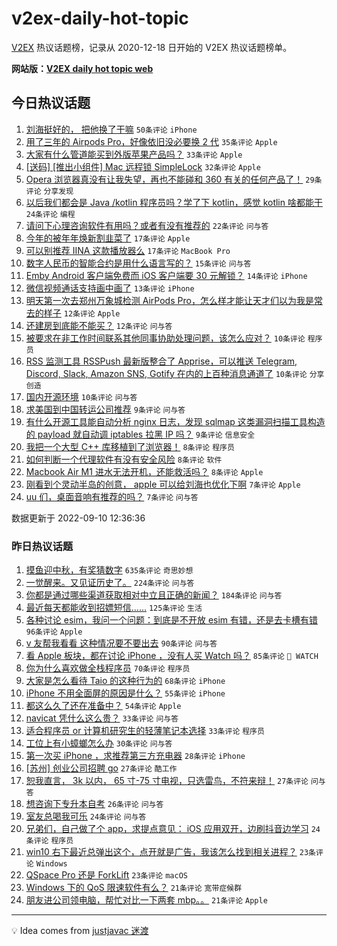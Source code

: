 # v2ex-daily-hot-topic

[V2EX](https://www.v2ex.com/) 热议话题榜，记录从 2020-12-18 日开始的 V2EX 热议话题榜单。

**网站版：[V2EX daily hot topic web](https://boojack.github.io/v2ex-daily-hot-topic-web/)**

## 今日热议话题

<!-- TODAY BEGIN -->

1. [刘海挺好的， 把他换了干嘛](https://www.v2ex.com/t/879058) `50条评论` `iPhone`
1. [用了三年的 Airpods Pro，好像依旧没必要换 2 代](https://www.v2ex.com/t/879052) `35条评论` `Apple`
1. [大家有什么管道能买到外版苹果产品吗？](https://www.v2ex.com/t/879053) `33条评论` `Apple`
1. [[送码] [推出小组件] Mac 远程锁 SimpleLock](https://www.v2ex.com/t/879062) `32条评论` `Apple`
1. [Opera 浏览器真没有让我失望，再也不能碰和 360 有关的任何产品了！](https://www.v2ex.com/t/879133) `29条评论` `分享发现`
1. [以后我们都会是 Java /kotlin 程序员吗？学了下 kotlin，感觉 kotlin 啥都能干](https://www.v2ex.com/t/879059) `24条评论` `编程`
1. [请问下心理咨询软件有用吗？或者有没有推荐的](https://www.v2ex.com/t/879077) `22条评论` `问与答`
1. [今年的被年年焕新割韭菜了](https://www.v2ex.com/t/879122) `17条评论` `Apple`
1. [可以别推荐 IINA 这款播放器么](https://www.v2ex.com/t/879106) `17条评论` `MacBook Pro`
1. [数字人民币的智能合约是用什么语言写的？](https://www.v2ex.com/t/879073) `15条评论` `问与答`
1. [Emby Android 客户端免费而 iOS 客户端要 30 元解锁？](https://www.v2ex.com/t/879103) `14条评论` `iPhone`
1. [微信视频通话支持画中画了](https://www.v2ex.com/t/879078) `13条评论` `iPhone`
1. [明天第一次去郑州万象城检测 AirPods Pro，怎么样才能让天才们以为我是常去的样子](https://www.v2ex.com/t/879151) `12条评论` `Apple`
1. [还建房到底能不能买？](https://www.v2ex.com/t/879070) `12条评论` `问与答`
1. [被要求在非工作时间联系其他同事协助处理问题，该怎么应对？](https://www.v2ex.com/t/879154) `10条评论` `程序员`
1. [RSS 监测工具 RSSPush 最新版整合了 Apprise，可以推送 Telegram, Discord, Slack, Amazon SNS, Gotify 在内的上百种消息通道了](https://www.v2ex.com/t/879112) `10条评论` `分享创造`
1. [国内开源环境](https://www.v2ex.com/t/879105) `10条评论` `问与答`
1. [求美国到中国转运公司推荐](https://www.v2ex.com/t/879098) `9条评论` `问与答`
1. [有什么开源工具能自动分析 nginx 日志，发现 sqlmap 这类漏洞扫描工具构造的 payload 就自动调 iptables 拉黑 IP 吗？](https://www.v2ex.com/t/879087) `9条评论` `信息安全`
1. [我把一个大型 C++ 库移植到了浏览器！](https://www.v2ex.com/t/879113) `8条评论` `程序员`
1. [如何判断一个代理软件有没有安全风险](https://www.v2ex.com/t/879079) `8条评论` `软件`
1. [Macbook Air M1 进水无法开机，还能救活吗？](https://www.v2ex.com/t/879056) `8条评论` `Apple`
1. [刚看到个灵动半岛的创意， apple 可以给刘海也优化下啊](https://www.v2ex.com/t/879161) `7条评论` `Apple`
1. [uu 们，桌面音响有推荐的吗？](https://www.v2ex.com/t/879130) `7条评论` `问与答`

数据更新于 2022-09-10 12:36:36

<!-- TODAY END -->

### 昨日热议话题

<!-- YESTERDAY BEGIN -->

1. [摸鱼迎中秋，有奖猜数字](https://www.v2ex.com/t/878872) `635条评论` `奇思妙想`
1. [一觉醒来。又见证历史了。](https://www.v2ex.com/t/878785) `224条评论` `问与答`
1. [你都是通过哪些渠道获取相对中立且正确的新闻？](https://www.v2ex.com/t/878787) `184条评论` `问与答`
1. [最近每天都能收到招嫖短信……](https://www.v2ex.com/t/878831) `125条评论` `生活`
1. [各种讨论 esim，我问一个问题：到底是不开放 esim 有错，还是去卡槽有错](https://www.v2ex.com/t/878855) `96条评论` `Apple`
1. [v 友帮我看看 这种情况要不要出去](https://www.v2ex.com/t/878826) `90条评论` `问与答`
1. [看 Apple 板块，都在讨论 iPhone ，没有人买 Watch 吗？](https://www.v2ex.com/t/878845) `85条评论` ` WATCH`
1. [你为什么喜欢做全栈程序员](https://www.v2ex.com/t/878881) `70条评论` `程序员`
1. [大家是怎么看待 Taio 的这种行为的](https://www.v2ex.com/t/878935) `68条评论` `iPhone`
1. [iPhone 不用全面屏的原因是什么？](https://www.v2ex.com/t/878857) `55条评论` `iPhone`
1. [都这么久了还在准备中？](https://www.v2ex.com/t/878983) `54条评论` `Apple`
1. [navicat 凭什么这么贵？](https://www.v2ex.com/t/878918) `33条评论` `问与答`
1. [适合程序员 or 计算机研究生的轻薄笔记本选择](https://www.v2ex.com/t/878913) `33条评论` `程序员`
1. [工位上有小蟑螂怎么办](https://www.v2ex.com/t/878824) `30条评论` `问与答`
1. [第一次买 iPhone ，求推荐第三方充电器](https://www.v2ex.com/t/878996) `28条评论` `iPhone`
1. [[苏州] 创业公司招聘 go](https://www.v2ex.com/t/878945) `27条评论` `酷工作`
1. [恕我直言， 3k 以内， 65 寸-75 寸电视，只选雷鸟，不符来辩！](https://www.v2ex.com/t/878892) `27条评论` `问与答`
1. [想咨询下专升本自考](https://www.v2ex.com/t/878804) `26条评论` `问与答`
1. [室友总喝我可乐](https://www.v2ex.com/t/878993) `24条评论` `问与答`
1. [兄弟们，自己做了个 app，求提点意见： iOS 应用双开，边刷抖音边学习](https://www.v2ex.com/t/878866) `24条评论` `程序员`
1. [win10 右下最近总弹出这个，点开就是广告，我该怎么找到相关进程？](https://www.v2ex.com/t/878870) `23条评论` `Windows`
1. [QSpace Pro 还是 ForkLift](https://www.v2ex.com/t/878836) `23条评论` `macOS`
1. [Windows 下的 QoS 限速软件有么？](https://www.v2ex.com/t/878997) `21条评论` `宽带症候群`
1. [朋友进公司领电脑，帮忙对比一下两套 mbp。。](https://www.v2ex.com/t/878946) `21条评论` `Apple`

<!-- YESTERDAY END -->

---

💡 Idea comes from [justjavac 迷渡](https://github.com/justjavac/)
